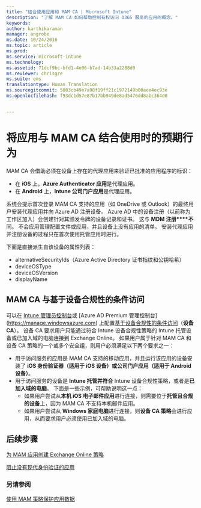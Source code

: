 ```yaml
---
title: "结合使用应用和 MAM CA | Microsoft Intune"
description: "了解 MAM CA 如何帮助控制有权访问 O365 服务的应用的概念。"
keywords: 
author: karthikaraman
manager: angrobe
ms.date: 10/24/2016
ms.topic: article
ms.prod: 
ms.service: microsoft-intune
ms.technology: 
ms.assetid: 71dcf9bc-bfd1-4e06-b7ad-14b33a2288d0
ms.reviewer: chrisgre
ms.suite: ems
translationtype: Human Translation
ms.sourcegitcommit: 5083cb49e7a98f19ff21c1972149b00aee4ec93e
ms.openlocfilehash: f93dc1d57e87b17bb949de8ad5476dd8abc364d0


---
```

# 将应用与 MAM CA 结合使用时的预期行为
MAM CA 会借助必须在设备上存在的代理应用来验证已批准的应用程序的标识：
*  在 **iOS** 上，**Azure Authenticator 应用**是代理应用。
* 在 **Android** 上，**Intune 公司门户应用**是代理应用。 

系统会提示首次登录 MAM CA 支持的应用（如 OneDrive 或 Outlook）的最终用户安装代理应用并向 Azure AD 注册设备。 Azure AD 中的设备注册（以前称为工作区加入）会创建针对其颁发令牌的设备记录和证书。  这与 **MDM 注册****不**同。 不会应用管理配置文件或应用，并且设备上没有应用的清单。  安装代理应用并注册设备的过程只在首次使用托管应用时进行。

下面是直接派生自该设备的属性列表：

* alternativeSecurityIds（Azure Active Directory 证书指纹和公钥哈希）
* deviceOSType
* deviceOSVersion
* displayName


## MAM CA 与基于设备合规性的条件访问  

可以在 [Intune 管理员控制台](https://manage.microsoft.com)或 [Azure AD Premium 管理控制台] (https://manage.windowsazure.com) 上配置[基于设备合规性的条件访问](restrict-access-to-email-and-o365-services-with-microsoft-intune.md)（**设备 CA**）。 设备 CA 要求用户只能通过符合 Intune 设备合规性策略的 Intune 托管设备或已加入域的电脑连接到 Exchange Online。  如果用户属于针对 MAM CA 和设备 CA 策略的一个或多个安全组，则用户必须满足以下两个要求之一：
* 用于访问服务的应用是 MAM CA 支持的移动应用，并且运行该应用的设备安装了 **iOS 身份验证器（适用于 iOS 设备）**或**公司门户应用（适用于 Android 设备）**。
* 用于访问服务的设备是 **Intune 托管并符合** Intune 设备合规性策略，或者是**已加入域的电脑**。  下面是一些示例，可帮助说明这一点：
  * 如果用户尝试从**本机 iOS 电子邮件应用**进行连接，则需要位于**托管且合规的设备**上，因为 MAM CA 不支持本机邮件应用。
  * 如果用户尝试从 **Windows 家庭电脑**进行连接，则**设备 CA 策略**会进行应用，从而要求用户必须使用已加入域的电脑。




## 后续步骤
[为 MAM 应用创建 Exchange Online 策略](mam-ca-for-exchange-online.md)

[阻止没有现代身份验证的应用](block-apps-with-no-modern-authentication.md)

### 另请参阅

[使用 MAM 策略保护应用数据](protect-app-data-using-mobile-app-management-policies-with-microsoft-intune.md)



<!--HONumber=Oct16_HO4-->


